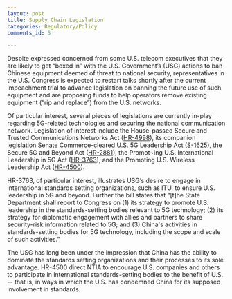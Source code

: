 ```yaml
---
layout: post
title: Supply Chain Legislation
categories: Regulatory/Policy
comments_id: 5

---
```


Despite expressed concerned from some U.S. telecom executives that they are likely to get “boxed in” with the U.S. Government’s (USG) actions to ban Chinese equipment deemed of threat to national security, representatives in the U.S. Congress is expected to restart talks shortly after the current impeachment trial to advance legislation on banning the future use of such equipment and are proposing funds to help operators remove existing equipment (“rip and replace”) from the U.S. networks.

Of particular interest, several pieces of legislations are currently in-play regarding 5G-related technologies and securing the national communication network.  Legislation of interest include the House-passed Secure and Trusted Communications Networks Act ([HR-4998](https://www.congress.gov/116/bills/hr4998/BILLS-116hr4998eh.pdf)), its companion legislation Senate Commerce-cleared U.S. 5G Leadership Act ([S-1625](https://www.congress.gov/116/bills/s1625/BILLS-116s1625is.pdf)), the Secure 5G and Beyond Act ([HR-2881](https://www.congress.gov/116/bills/hr2881/BILLS-116hr2881pcs.pdf)), the Promot¬ing U.S. International Leadership in 5G Act ([HR-3763](https://www.congress.gov/116/bills/hr3763/BILLS-116hr3763rfs.pdf)), and the Promoting U.S. Wireless Leadership Act ([HR-4500](https://www.congress.gov/116/bills/hr4500/BILLS-116hr4500rfs.pdf)).  

HR-3763, of particular interest, illustrates USG’s desire to engage in international standards setting organizations, such as ITU, to ensure U.S. leadership in 5G and beyond.  Further the bill states that “[t]he State Department shall report to Congress on (1) its strategy to promote U.S. leadership in the standards-setting bodies relevant to 5G technology; (2) its strategy for diplomatic engagement with allies and partners to share security-risk information related to 5G; and (3) China's activities in standards-setting bodies for 5G technology, including the scope and scale of such activities.”  

The USG has long been under the impression that China has the ability to dominate the standards setting organizations and their processes to its sole advantage. HR-4500 direct NTIA to encourage U.S. companies and others to participate in international standards-setting bodies to the benefit of U.S. -- that is, in ways in which the U.S. has condemned China for its supposed involvement in standards.
